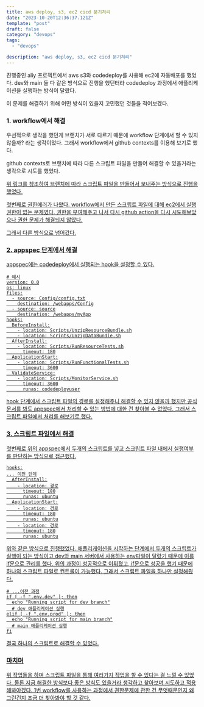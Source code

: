 ```yaml
---
title: aws deploy, s3, ec2 cicd 분기처리
date: "2023-10-20T12:36:37.121Z"
template: "post"
draft: false
category: "devops"
tags:
  - "devops"

description: "aws deploy, s3, ec2 cicd 분기처리"
---
```


진행중인 aliy 프로젝트에서 aws s3와 codedeploy를 사용해 ec2에 자동배포를 했었다.
dev와 main 둘 다 같은 방식으로 진행을 했던터라 codedeploy 과정에서 애플리케이션을 실행하는 방식이 달랐다.

이 문제를 해결하기 위해 어떤 방식이 있을지 고민했던 것들을 적어보겠다.

### 1. workflow에서 해결

우선적으로 생각을 했던게 브랜치가 서로 다르기 때문에 workflow 단계에서 할 수 있지 않을까? 라는 생각이었다.
그래서 workflow에서 github contexts를 이용해 보기로 했다.

github contexts로 브랜치에 따라 다른 스크립트 파일을 만들어 해결할 수 있을거라는 생각으로 시도를 했었다.

<a href='https://docs.github.com/en/actions/learn-github-actions/contexts'>
위 링크를 참조하여 브랜치에 따라 스크립트 파일을 만들어서 보내주는 방식으로 진행을 했었다.

첫번째로 권한에러가 나왔다. workflow에서 만든 스크립트 파일에 대해 ec2에서 실행권한이 없는 문제였다.
권한을 부여해주고 나서 다시 github action을 다시 시도해보았으나 권한 문제가 해결되지 않았다.

그래서 다른 방식으로 넘어갔다.

### 2. appspec 단계에서 해결

appspec에는 codedeploy에서 실행되는 hook을 설정할 수 있다.

```shell
# 예시
version: 0.0
os: linux
files:
  - source: Config/config.txt
    destination: /webapps/Config
  - source: source
    destination: /webapps/myApp
hooks:
  BeforeInstall:
    - location: Scripts/UnzipResourceBundle.sh
    - location: Scripts/UnzipDataBundle.sh
  AfterInstall:
    - location: Scripts/RunResourceTests.sh
      timeout: 180
  ApplicationStart:
    - location: Scripts/RunFunctionalTests.sh
      timeout: 3600
  ValidateService:
    - location: Scripts/MonitorService.sh
      timeout: 3600
      runas: codedeployuser
```

hook 단계에서 스크립트 파일의 경로를 설정해주니 해결할 수 있지 않을까 했지만 공식문서를 봐도 appspec에서 처리할 수 있는 방법에 대한 건 찾아볼 수 없었다.
그래서 스크립트 파일에서 처리를 해보기로 했다.

### 3. 스크립트 파일에서 해결

첫번째로 위의 appspec에서 두개의 스크립트를 넣고 스크립트 파일 내에서 실행여부를 판단하는 방식으로 접근했다.

```shell
hooks:
... 이전 단계
  AfterInstall:
    - location: 경로
      timeout: 180
      runas: ubuntu
  ApplicationStart:
    - location: 경로
      timeout: 180
      runas: ubuntu
    - location: 경로
      timeout: 180
      runas: ubuntu
```

위와 같은 방식으로 진행했었다.
애플리케이션을 시작하는 단계에서 두개의 스크립트가 실행이 되는 방식이고 dev와 main 서버에서 사용하는 env파일이 달랐기 때문에 이를 if문으로 관리를 했다.
위의 과정이 성공적으로 이뤄졌고, if문으로 성공을 했기 때문에 하나의 스크립트 파일로 컨트롤이 가능했다. 그래서 스크립트 파일을 하나만 설정해줬다.

```shell
# ...이전 과정
if [ -f ".env.dev" ]; then
  echo "Running script for dev branch"
  # dev 애플리케이션 실행
elif [ -f ".env.prod" ]; then
  echo "Running script for main branch"
  # main 애플리케이션 실행
fi
```

결국 하나의 스크립트로 해결할 수 있었다.

### 마치며

위 작업들을 하며 스크립트 파일을 통해 여러가지 작업을 할 수 있다는 걸 느낄 수 있었다. 물론 지금 해결한 방식보다 좋은 방식도 있을거라 생각하고 찾아보며 시도하고 적용해봐야겠다.
1번 workflow를 사용하는 과정에서 권한문제에 관한 건 무엇때문인지 왜 그런건지 조금 더 찾아봐야 할 것 같다.

